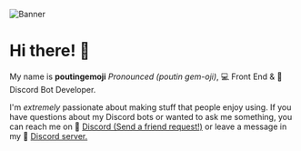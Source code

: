 ![Banner](https://cdn.discordapp.com/attachments/722720878932262952/847376871225294858/maxresdefault.png)

# Hi there! 👋

My name is **poutingemoji** *Pronounced (poutin gem-oji)*, 💻 Front End & 🤖 Discord Bot Developer.

I'm *extremely* passionate about making stuff that people enjoy using. If you have questions about my Discord bots or wanted to ask me something, you can reach me on 💬 [Discord (Send a friend request!)](https://discord.com/users/257641125135908866) or leave a message in my 🏰 [Discord server.](https://discord.com/invite/ywTEbHDgHX)

[website-url]: https://poutingemoji.netlify.app/

